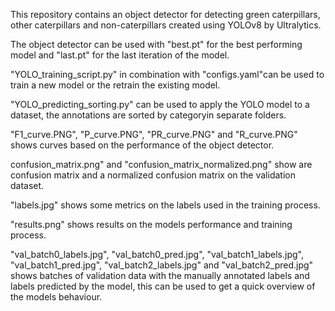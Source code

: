 This repository contains an object detector for detecting green caterpillars, other caterpillars and non-caterpillars created using YOLOv8 by Ultralytics.

The object detector can be used with "best.pt" for the best performing model and "last.pt" for the last iteration of the model.

"YOLO_training_script.py" in combination with "configs.yaml"can be used to train a new model or the retrain the existing model.

"YOLO_predicting_sorting.py" can be used to apply the YOLO model to a dataset, the annotations are sorted by categoryin separate folders.

"F1_curve.PNG", "P_curve.PNG", "PR_curve.PNG" and "R_curve.PNG" shows curves based on the performance of the object detector.

confusion_matrix.png" and "confusion_matrix_normalized.png" show are confusion matrix and a normalized confusion matrix on the validation dataset.

"labels.jpg" shows some metrics on the labels used in the training process.

"results.png" shows results on the models performance and training process.

"val_batch0_labels.jpg", "val_batch0_pred.jpg", "val_batch1_labels.jpg", "val_batch1_pred.jpg", "val_batch2_labels.jpg" and "val_batch2_pred.jpg" shows batches of validation data with the manually annotated labels and labels predicted by the model, this can be used to get a quick overview of the models behaviour.
